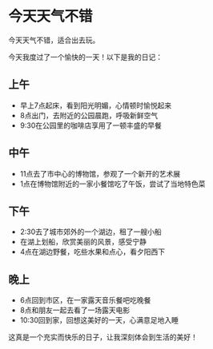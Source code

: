 # 今天天气不错

今天天气不错，适合出去玩。


今天我度过了一个愉快的一天！以下是我的日记：

## 上午

- 早上7点起床，看到阳光明媚，心情顿时愉悦起来
- 8点出门，去附近的公园晨跑，呼吸新鲜空气
- 9:30在公园里的咖啡店享用了一顿丰盛的早餐

## 中午

- 11点去了市中心的博物馆，参观了一个新开的艺术展
- 1点在博物馆附近的一家小餐馆吃了午饭，尝试了当地特色菜

## 下午

- 2:30去了城市郊外的一个湖边，租了一艘小船
- 在湖上划船，欣赏美丽的风景，感受宁静
- 4点在湖边野餐，吃些水果和点心，看夕阳西下

## 晚上

- 6点回到市区，在一家露天音乐餐吧吃晚餐
- 8点和朋友一起去看了一场露天电影
- 10:30回到家，回想这美好的一天，心满意足地入睡

这真是一个充实而快乐的日子，让我深刻体会到生活的美好！
